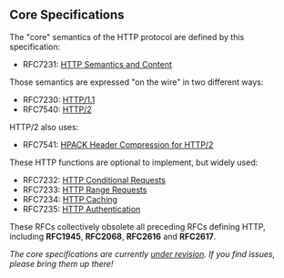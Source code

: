 
## Core Specifications

The "core" semantics of the HTTP protocol are defined by this specification:

 * RFC7231: [HTTP Semantics and Content](/specs/rfc7231.html)

Those semantics are expressed "on the wire" in two different ways:

 * RFC7230: [HTTP/1.1](/specs/rfc7230.html)
 * RFC7540: [HTTP/2](/specs/rfc7540.html)

HTTP/2 also uses:

 * RFC7541: [HPACK Header Compression for HTTP/2](/specs/rfc7541.html)

These HTTP functions are optional to implement, but widely used: 
 
 * RFC7232: [HTTP Conditional Requests](/specs/rfc7232.html)
 * RFC7233: [HTTP Range Requests](/specs/rfc7233.html) 
 * RFC7234: [HTTP Caching](/specs/rfc7234.html) 
 * RFC7235: [HTTP Authentication](/specs/rfc7235.html) 
 
These RFCs collectively obsolete all preceding RFCs defining HTTP, including **RFC1945**, **RFC2068**, **RFC2616** and **RFC2617**.

*The core specifications are currently [under revision](https://github.com/httpwg/http-core). If you find issues, please bring them up there!*

